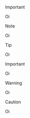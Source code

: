 > [!IMPORTANT]
> Oi
> > [!NOTE]
> Oi

> [!TIP]
> Oi

> [!IMPORTANT]
> Oi

> [!WARNING]
> Oi

> [!CAUTION]
> Oi
